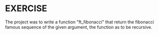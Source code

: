# EXERCISE

The project was to write a function "ft_fibonacci" that return the fibonacci famous sequence of the given argument, the function as to be recursive.